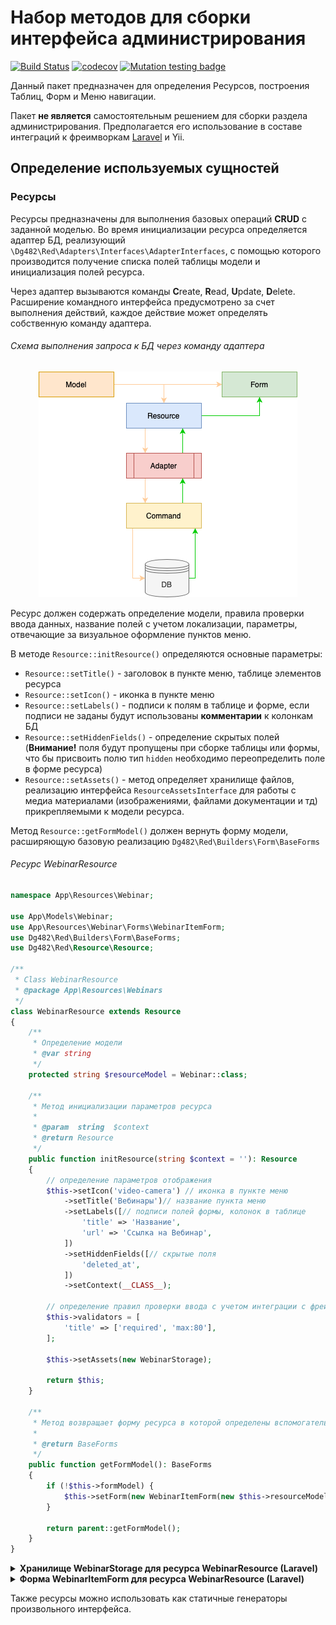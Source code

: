 # Набор методов для сборки интерфейса администрирования

[![Build Status](https://travis-ci.com/dg482/red.svg?token=ZS6AeWEGWqj2e7NdaYiG&branch=main)](https://travis-ci.com/dg482/red)
[![codecov](https://codecov.io/gh/dg482/red/branch/dev/graph/badge.svg?token=QI34D86EOX)](https://codecov.io/gh/dg482/red)
[![Mutation testing badge](https://img.shields.io/endpoint?style=flat&url=https%3A%2F%2Fbadge-api.stryker-mutator.io%2Fgithub.com%2Fdg482%2Fred%2Fmain)](https://dashboard.stryker-mutator.io/reports/github.com/dg482/red/main)

Данный пакет предназначен для определения Ресурсов, построения Таблиц, Форм и Меню навигации.

Пакет **не является** самостоятельным решением для сборки раздела администрирования. Предполагается его использование в
составе интеграций к фреимворкам [Laravel](https://github.com/fast-dog/adm) и Yii.

## Определение используемых сущностей

### Ресурсы

Ресурсы предназначены для выполнения базовых операций **CRUD** с заданной моделью. Во время инициализации ресурса
определяется адаптер БД, реализующий `\Dg482\Red\Adapters\Interfaces\AdapterInterfaces`, с помощью которого производится
получение списка полей таблицы модели и инициализация полей ресурса.

Через адаптер вызываются команды **C**reate, **R**ead, **U**pdate, **D**elete. 
Расширение командного интерфейса предусмотрено за счет выполнения действий, каждое действие может определять 
собственную команду адаптера.

###### Схема выполнения запроса к БД через команду адаптера

<p style="text-align: center" align="center">
<img src="/assets/ResourceDiagram.png" />
</p>


Ресурс должен содержать определение модели, правила проверки ввода данных, название полей с учетом локализации, 
параметры, отвечающие за визуальное оформление пунктов меню.

В методе `Resource::initResource()` определяются основные параметры:
* `Resource::setTitle()` - заголовок в пункте меню, таблице элементов ресурса
* `Resource::setIcon()` - иконка в пункте меню
* `Resource::setLabels()` - подписи к полям в таблице и форме, если подписи не заданы будут использованы **комментарии** к колонкам БД
* `Resource::setHiddenFields()` - определение скрытых полей (**Внимание!** поля будут пропущены при сборке таблицы или формы, 
  что бы присвоить полю тип `hidden` необходимо переопределить поле в форме ресурса)
* `Resource::setAssets()` - метод определяет хранилище файлов, реализацию интерфейса `ResourceAssetsInterface` для работы с медиа материалами
  (изображениями, файлами документации и тд) прикрепляемыми к модели ресурса. 

Метод `Resource::getFormModel()` должен вернуть форму модели, расширяющую базовую реализацию `Dg482\Red\Builders\Form\BaseForms`

###### Ресурс WebinarResource

```php
namespace App\Resources\Webinar;

use App\Models\Webinar;
use App\Resources\Webinar\Forms\WebinarItemForm;
use Dg482\Red\Builders\Form\BaseForms;
use Dg482\Red\Resource\Resource;

/**
 * Class WebinarResource
 * @package App\Resources\Webinars
 */
class WebinarResource extends Resource
{
    /** 
     * Определение модели
     * @var string 
     */
    protected string $resourceModel = Webinar::class;

    /**
     * Метод инициализации параметров ресурса
     * 
     * @param  string  $context
     * @return Resource
     */
    public function initResource(string $context = ''): Resource
    {
        // определение параметров отображения
        $this->setIcon('video-camera') // иконка в пункте меню
            ->setTitle('Вебинары')// название пункта меню
            ->setLabels([// подписи полей формы, колонок в таблице
                'title' => 'Название',
                'url' => 'Ссылка на Вебинар',
            ])
            ->setHiddenFields([// скрытые поля
                'deleted_at',
            ])
            ->setContext(__CLASS__);
            
        // определение правил проверки ввода с учетом интеграции с фреимворком, в данном случае правила для Laravel
        $this->validators = [
            'title' => ['required', 'max:80'],
        ];

        $this->setAssets(new WebinarStorage);
        
        return $this;
    }

    /**
     * Метод возвращает форму ресурса в которой определены вспомогательные методы для работы с полями
     *
     * @return BaseForms
     */
    public function getFormModel(): BaseForms
    {
        if (!$this->formModel) {
            $this->setForm(new WebinarItemForm(new $this->resourceModel));
        }

        return parent::getFormModel();
    }
}

```

<details>
  <summary><strong>Хранилище WebinarStorage для ресурса WebinarResource (Laravel)</strong></summary>

```php
namespace App\Resources\Webinar\Assets;

use App\Models\Files\Storage;
use Dg482\Red\Interfaces\ResourceAssetsInterface;

/**
 * Class WebinarStorage
 * 
 * В контексте данного примера класс WebinarStorage расширяет Storage
 * который является типовой реализацией работы с моделью БД для регистрации файлов. 
 * От проекта к проекту данная реализация может отличаться поэтому 
 * в качестве примера рассматриваются только методы интерфейса ResourceAssetsInterface.
 * 
 * @package App\Resources\Webinar\Assets
 */
class WebinarStorage extends Storage implements ResourceAssetsInterface
{
    /**
     * Удаление файла
     *
     * @return bool
     */
    public function remove(): bool
    {
        \Illuminate\Support\Facades\Storage::disk('public')->delete($this->{self::PATH});

        return $this->delete();
    }

    /**
     * Получение модели по идентификатору привязки к файлу
     * @param  int  $id
     * @return ResourceAssetsInterface
     */
    public function get(int $id): ResourceAssetsInterface
    {
        $item = $this->where([
            Storage::OWNER_TYPE => Storage::TYPE_CATALOG,
            'id' => $id,
        ])->first();

        return $item ?? new self();
    }

    /**
     * Сохранение привязки загруженного файла
     *
     * @param  array  $parameter
     * @return bool
     */
    public function store(array $parameter): bool
    {
        $item = self::create([
            Storage::OWNER_TYPE => Storage::TYPE_CATALOG,
            Storage::OWNER_ID => $parameter[Storage::OWNER_ID],
            Storage::PATH => $parameter[Storage::PATH],
            Storage::STORAGE => Storage::STORAGE_LOCAL,
            Storage::FILE => $parameter[Storage::FILE] ?? $parameter[Storage::PATH],
        ]);

        return $item->id > 0 ?? false;
    }
}

```
</details>

<details>
  <summary><strong>Форма WebinarItemForm для ресурса WebinarResource (Laravel)</strong></summary>

```php
namespace App\Resources\Webinar\Forms;

use App\Models\Webinar;
use Dg482\Red\Builders\Form\BaseForms;
use Dg482\Red\Builders\Form\Fields\Field;
use Dg482\Red\Builders\Form\Fields\HiddenField;
use Dg482\Red\Builders\Form\Fields\DateField;
use Dg482\Red\Exceptions\EmptyFieldNameException;
use Illuminate\Database\Eloquent\Builder;
use Carbon\Carbon;

/**
 * Определение формы для работы с моделью Webinar, содержит методы модификации полей по умолчанию
 *
 * @package App\Resources\Webinars\Forms
 */
class WebinarItemForm extends BaseForms
{
    /**
     * Category constructor.
     * @param  Webinar  $model
     */
     public function __construct(Webinar $model)
     {
        $this->setTitle('Вебинар');// заголовок формы
        $this->setFormName('webinar/item'); // идентификатор формы
        $this->setModel($model); // определение модели в контексте формы
     }
     
     
    /**
     * Переопределение поля Дата создания
     * 
     * При переопределение происходит корректировка отображения поля в форме 
     * и определение замыкания вызываемого при построение запроса из таблицы ресурса определяющего
     * условие фильтрации по полю.
     * 
     * @param  Field  $field
     * @return Field
     * @throws EmptyFieldNameException
     */
    public function formFieldCreatedAt(Field $field): Field
    {
        return (new DateField)
            ->setFilterFn(function (Builder &$builder, array $request) use ($field) {// замыкание для условия запроса к БД
                if (!empty($request['created_at'])) {
                    if (count($request['created_at']) === 1) {// если передано одно значение
                        $date = Carbon::createFromFormat('Y-m-d', current($request['created_at']));
                        // фильтруем в диапазоне начала и конца даты
                        $builder->whereBetween('created_at', [
                            $date->startOfDay()->format(Carbon::DEFAULT_TO_STRING_FORMAT),
                            $date->endOfDay()->format(Carbon::DEFAULT_TO_STRING_FORMAT),
                        ]);
                    } elseif (!empty($request['created_at'][0]) && !empty($request['created_at'][1])) {
                        $start = Carbon::createFromFormat('Y-m-d', $request['created_at'][0]);
                        $end = Carbon::createFromFormat('Y-m-d', $request['created_at'][1]);
                        // фильтруем в диапазоне начала и конца дат
                        $builder->whereBetween('created_at', [
                            $start->startOfDay()->format(Carbon::DEFAULT_TO_STRING_FORMAT),
                            $end->endOfDay()->format(Carbon::DEFAULT_TO_STRING_FORMAT),
                        ]);
                    }
                }
            })
            ->setFilterMultiple()// возможность выбора диапазона значений
            ->hideForm() // скрываем отображение в форме
            ->setField($field->getField()) // определение поля
            ->setName($field->getName())// определение названия
            ->setValue($field->getValue()->getValue());
    }
    
    /**
     * Переопределение поля url
     *
     * @param  Field  $field
     * @return Field
     */
     public function formFieldUrl(Field $field): Field
     {
        return $field->hideTable();// скрыть поле в таблице
     }

    /**
     * Переопределение типа поля id
     * @param  Field  $field
     * @return Field
     * @throws \Dg482\Red\Exceptions\EmptyFieldNameException
     */
     public function formFieldId(Field $field): Field
     {
        return (new HiddenField)
                ->setField($field->getField())
                ->setValue($field->getValue()->getValue())
                ->hideTable();
     }
}

```
</details>





Также ресурсы можно использовать как статичные генераторы произвольного интерфейса.